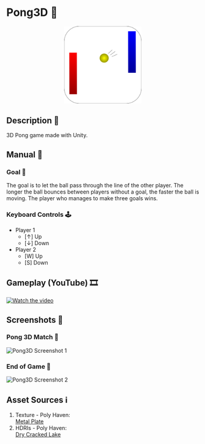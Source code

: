 # Pong3D 🏓
<!-- ![Pong3D Screenshot 1](Pictures/Icon/pong3dicon.svg) -->
<center>
  <img src="Pictures/Icon/pong3dicon.svg" width="40%">
</center>

## Description 💬

3D Pong game made with Unity.

## Manual 📖

### Goal 🎾

The goal is to let the ball pass through the line of the other player. The longer the ball bounces between players without a goal, the faster the ball is moving. The player who manages to make three goals wins.

### Keyboard Controls 🕹

- Player 1
  - [↑] Up
  - [↓] Down
- Player 2
  - [W] Up
  - [S] Down

## Gameplay (YouTube) 🎞

[![Watch the video](https://img.youtube.com/vi/WXd2yU25ZkE/default.jpg)](https://youtu.be/WXd2yU25ZkE)

## Screenshots 📸

### Pong 3D Match 🌅

![Pong3D Screenshot 1](Pictures/Screenshot/screenshot_pong3D_0.png)

### End of Game 🌠

![Pong3D Screenshot 2](Pictures/Screenshot/screenshot_pong3D_1.png)

## Asset Sources ℹ️

1. Texture - Poly Haven:\
[Metal Plate](https://polyhaven.com/a/metal_plate)
1. HDRIs - Poly Haven:\
[Dry Cracked Lake](https://polyhaven.com/a/dry_cracked_lake)
